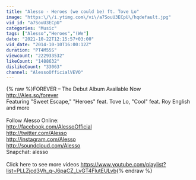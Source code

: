 ```yaml
---
title: "Alesso - Heroes (we could be) ft. Tove Lo"
image: "https:\/\/i.ytimg.com\/vi\/a7SouU3ECpU\/hqdefault.jpg"
vid_id: "a7SouU3ECpU"
categories: "Music"
tags: ["Alesso","Heroes","(We"]
date: "2021-10-22T12:15:57+03:00"
vid_date: "2014-10-10T16:00:12Z"
duration: "PT4M55S"
viewcount: "222933532"
likeCount: "1488632"
dislikeCount: "33063"
channel: "AlessoOfficialVEVO"
---
```

{% raw %}FOREVER – The Debut Album Available Now<br /><a rel="nofollow" target="blank" href="http://Ales.so/forever">http://Ales.so/forever</a><br />Featuring &quot;Sweet Escape,&quot; &quot;Heroes&quot; feat. Tove Lo, &quot;Cool&quot; feat. Roy English and more<br /><br />Follow Alesso Online:<br /><a rel="nofollow" target="blank" href="http://facebook.com/AlessoOfficial">http://facebook.com/AlessoOfficial</a><br /><a rel="nofollow" target="blank" href="http://twitter.com/Alesso">http://twitter.com/Alesso</a><br /><a rel="nofollow" target="blank" href="http://instagram.com/Alesso">http://instagram.com/Alesso</a><br /><a rel="nofollow" target="blank" href="http://soundcloud.com/Alesso">http://soundcloud.com/Alesso</a><br />Snapchat: alesso<br /><br />Click here to see more videos <a rel="nofollow" target="blank" href="https://www.youtube.com/playlist?list=PLLZjcd3Vh_q-J6paCZ_LvGT4FlutEULvb">https://www.youtube.com/playlist?list=PLLZjcd3Vh_q-J6paCZ_LvGT4FlutEULvb</a>{% endraw %}
